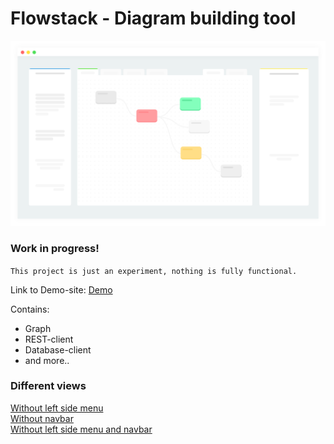 # Flowstack - Diagram building tool

<img src="https://raw.githubusercontent.com/nexriz/flow-engine/main/src/svg/restcli2.svg" alt="Alt Text" style="max-width:100%;">

### Work in progress!
``This project is just an experiment, nothing is fully functional.``


Link to Demo-site:
<a href="http://rest-client.surge.sh/">Demo</a>


Contains:
  - Graph
  - REST-client
  - Database-client
  - and more..




### Different views

<a href="http://rest-client.surge.sh/?sidenone">Without left side menu</a> <br/>
<a href="http://rest-client.surge.sh/?blank">Without navbar</a> <br/>
<a href="http://rest-client.surge.sh/?sidenone&blank">Without left side menu and navbar</a> <br/>




